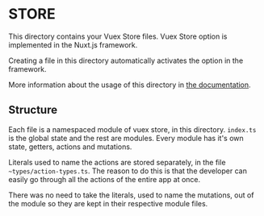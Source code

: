 # STORE

This directory contains your Vuex Store files.
Vuex Store option is implemented in the Nuxt.js framework.

Creating a file in this directory automatically activates the option in the framework.

More information about the usage of this directory in [the documentation](https://nuxtjs.org/guide/vuex-store).

## Structure

Each file is a namespaced module of vuex store, in this directory. `index.ts` is the global state and the rest are modules.
Every module has it's own state, getters, actions and mutations. 

Literals used to name the actions are stored separately, in the file `~types/action-types.ts`. The reason to do this is that the developer can easily go through all the actions of the entire app at once.

There was no need to take the literals, used to name the mutations, out of the module so they are kept in their respective module files.